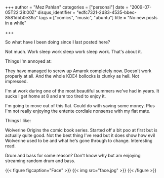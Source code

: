 +++
author = "Mez Pahlan"
categories = ["personal"]
date = "2009-07-05T22:38:00Z"
disqus_identifier = "edfc7321-2d83-4535-bbec-8581dbb0e39a"
tags = ["comics", "music", "ubuntu"]
title = "No new posts in a while"

+++

So what have I been doing since I last posted here?

Not much. Work sleep work sleep work sleep work. That's about it.

<!--more-->

Things I'm annoyed at:

They have managed to screw up Amarok completely now. Doesn't work properly at all. And the whole KDE4 bollocks is clunky
as hell. Not impressed.

I'm at work during one of the most beautiful summers we've had in years. It sucks I get home at 8 and am too tired to
enjoy it.

I'm going to move out of this flat. Could do with saving some money. Plus I'm not really enjoying the entente cordiale
nonsense with my flat mate.

Things I like:

Wolverine Origins the comic book series. Started off a bit poo at first but is actually quite good. Not the best thing
I've read but it does show how evil Wolverine used to be and what he's gone through to change. Interesting read.

Drum and bass for some reason? Don't know why but am enjoying streaming random drum and bass.

{{< figure figcaption="Face" >}}
    {{< img src="face.jpg" >}}
{{< /figure >}}
